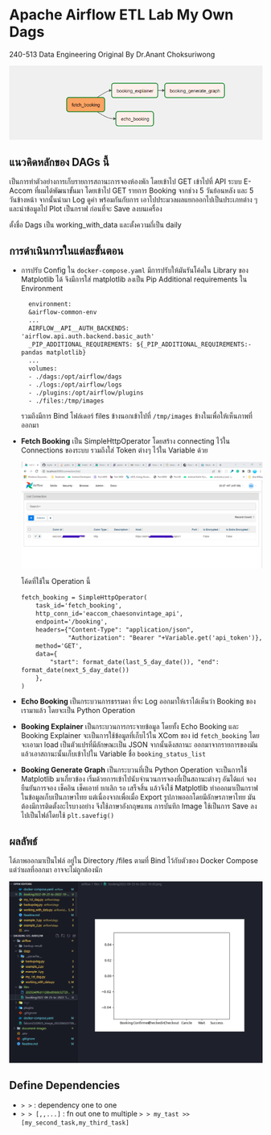 # Apache Airflow ETL Lab My Own Dags

240-513 Data Engineering
Original By Dr.Anant Choksuriwong

![My DAGs](document-images/2.png)

## แนวคิดหลักของ DAGs นี้

เป็นการทำตัวอย่างการเก็บรายการสถานะการจองห้องพัก โดยเข้าไป GET เข้าไปที่ API ระบบ E-Accom ที่ผมได้พัฒนาขั้นมา โดยเข้าไป GET รายการ Booking จากช่วง 5 วันย้อนหลัง และ 5 วันข้างหน้า จากนั้นนำมา Log ดูค่า พร้อมกันกับการ เอาไปประมวลผลแยกออกไปเป็นประเภทต่าง ๆ และนำข้อมูลไป Plot เป็นกราฟ ก่อนที่จะ Save ลงบนเครื่อง

ตั้งชื่อ Dags เป็น working_with_data และตั้งความถี่เป็น daily

## การดำเนินการในแต่ละขั้นตอน

- การปรับ Config ใน `docker-compose.yaml`
  มีการปรับให้มันรันโค้ดใน Library ของ Matplotlib ได้ จึงมีการใส่ matplotlib ลงเป็น Pip Additional requirements ใน Environment

  ```
    environment:
    &airflow-common-env
    ...
    AIRFLOW__API__AUTH_BACKENDS: 'airflow.api.auth.backend.basic_auth'
    _PIP_ADDITIONAL_REQUIREMENTS: ${_PIP_ADDITIONAL_REQUIREMENTS:- pandas matplotlib}
    ...
    volumes:
    - ./dags:/opt/airflow/dags
    - ./logs:/opt/airflow/logs
    - ./plugins:/opt/airflow/plugins
    - ./files:/tmp/images

  ```

  รวมถึงมีการ Bind โฟล์เดอร์ files ข้างนอกเข้าไปที่ `/tmp/images` ข้างในเพื่อให้เห็นภาพที่ออกมา

- **Fetch Booking** เป็น SimpleHttpOperator โดยสร้าง connecting ไว้ใน Connections ของระบบ รวมถึงใส่ Token ต่างๆ ไว้ใน Variable ด้วย

  ![Fetch API Image](document-images/1.png)

  โค้ดที่ใช้ใน Operation นี้

  ```
  fetch_booking = SimpleHttpOperator(
      task_id='fetch_booking',
      http_conn_id='eaccom_chaesonvintage_api',
      endpoint='/booking',
      headers={"Content-Type": "application/json",
               "Authorization": "Bearer "+Variable.get('api_token')},
      method='GET',
      data={
          "start": format_date(last_5_day_date()), "end": format_date(next_5_day_date())
      },
  )
  ```

- **Echo Booking** เป็นกระบวนการธรรมดา ที่จะ Log ออกมาให้เราได้เห็นว่า Booking ของเรามาแล้ว โดยจะเป็น Python Operation

- **Booking Explainer** เป็นกระบวนการกระจายข้อมูล โดยทั้ง Echo Booking และ Booking Explainer จะเป็นการใช้ข้อมูลที่เก็บไว้ใน XCom ของ id `fetch_booking` โดยจะเอามา load เป็นตัวแปรที่มีลักษณะเป็น JSON จากนั้นดึงสถานะ ออกมาจากรายการของมัน แล้วเอาสถานะนั้นเก็บเข้าไปใน Variable ชื่อ `booking_status_list`

- **Booking Generate Graph** เป็นกระบวนที่เป็น Python Operation จะเป็นการใช้ Matplotlib มาเกี่ยวข้อง เริ่มด้วยการเข้าไปนับจำนวนการจองที่เป็นสถานะต่างๆ อันได้แก่ จอง ยืนยันการจอง เช็คอิน เช็คเอาท์ ยกเลิก รอ เสร็จสิ้น แล้วจึงใช้ Matplotlib ทำออกมาเป็นกราฟ ในข้อมูลเก็บเป็นภาษาไทย แต่เนื่องจากเพื่อเมื่อ Export รูปภาพออกโดยมีอักษรภาษาไทย มันต้องมีการติดตั้งอะไรบางอย่าง จึงใช้ภาษาอังกฤษแทน การบันทึก Image ใช้เป็นการ Save ลงไปเป็นไฟล์โดยใช้ `plt.savefig()`

## ผลลัพธ์

ได้ภาพออกมาเป็นไฟล์ อยู่ใน Directory /files ตามที่ Bind ไว้กับตัวของ Docker Compose แต่ว่าผลที่ออกมา อาจจะไม่ถูกต้องนัก

![Result Image](document-images/3.png)

## Define Dependencies

- `> >` : dependency one to one
- `> > [,,...]` : fn out one to multiple
  `> > my_tast >> [my_second_task,my_third_task]`
